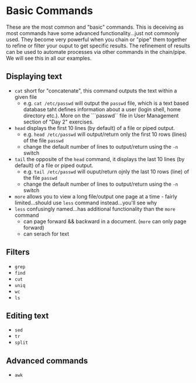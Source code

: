 # Basic Commands

These are the most common and "basic" commands.  This is deceiving as most commands have some advanced functionality...just not commonly used.  They become very powerful when you chain or "pipe" them together to refine or filter your ouput to get specific results.  The refinement of results can be used to automate processes via other commands in the chain/pipe.  We will see this in all our examples.

## Displaying text
- ```cat``` short for "concatenate", this command outputs the text within a given file
    - e.g. ```cat /etc/passwd``` will output the ```passwd``` file, which is a text based database taht defines information about a user (login shell, home directory etc.).  More on the ```passwd`` file in User Management section of "Day 2" exercises.
- ```head``` displays the first 10 lines (by default) of a file or piped output.
    - e.g. ```head /etc/passwd``` will output/return only the first 10 rows (lines) of the file ```passwd```
    - change the default number of lines to output/return using the ```-n``` switch
- ```tail``` the opposite of the ```head``` command, it displays the last 10 lines (by default) of a file or piped output.
    - e.g. ```tail /etc/passwd``` will ouput/return ojnly the last 10 rows (line) of the file ```passwd```
    - change the default number of lines to output/return using the ```-n``` switch
- ```more``` allows you to view a long file/output one page at a time - fairly limited...should use ```less``` command instead...you'll see why
- ```less``` confusingly named...has additional functionality than the ```more``` command
    - can page forward && backward in a document. (```more``` can only page forward)
    - can serach for text

## Filters
- ```grep```
- ```find```
- ```cut```
- ```uniq```
- ```wc```
- ```ls```

## Editing text
- ```sed```
- ```tr```
- ```split```

## Advanced commands
- ```awk```